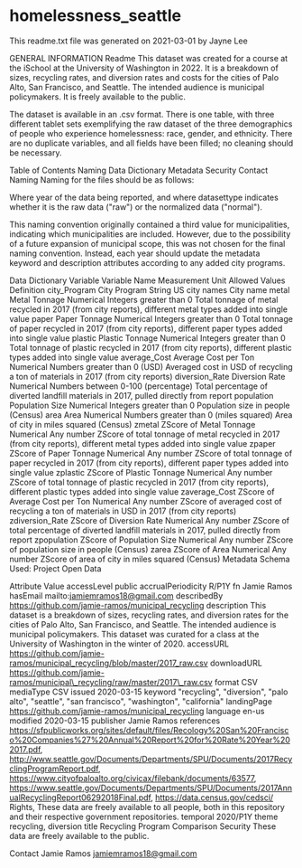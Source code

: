 # homelessness_seattle
This readme.txt file was generated on 2021-03-01 by Jayne Lee


GENERAL INFORMATION
Readme
This dataset was created for a course at the iSchool at the University of Washington in 2022. It is a breakdown of sizes, recycling rates, and diversion rates and costs for the cities of Palo Alto, San Francisco, and Seattle. The intended audience is municipal policymakers. It is freely available to the public.

The dataset is available in an .csv format. There is one table, with three different tablet sets exemplifying the raw dataset of the three demographics of people who experience homelessness: race, gender, and ethnicity. There are no duplicate variables, and all fields have been filled; no cleaning should be necessary.

Table of Contents
Naming
Data Dictionary
Metadata
Security
Contact
Naming
Naming for the files should be as follows:

Where year of the data being reported, and where datasettype indicates whether it is the raw data ("raw") or the normalized data ("normal").

This naming convention originally contained a third value for municipalities, indicating which municipalities are included. However, due to the possibility of a future expansion of municipal scope, this was not chosen for the final naming convention. Instead, each year should update the metadata keyword and description attributes according to any added city programs.

Data Dictionary
Variable	Variable Name	Measurement Unit	Allowed Values	Definition
city_Program	City Program	String	US city names	City name
metal	Metal Tonnage	Numerical	Integers greater than 0	Total tonnage of metal recycled in 2017 (from city reports), different metal types added into single value
paper	Paper Tonnage	Numerical	Integers greater than 0	Total tonnage of paper recycled in 2017 (from city reports), different paper types added into single value
plastic	Plastic Tonnage	Numerical	Integers greater than 0	Total tonnage of plastic recycled in 2017 (from city reports), different plastic types added into single value
average_Cost	Average Cost per Ton	Numerical	Numbers greater than 0 (USD)	Averaged cost in USD of recycling a ton of materials in 2017 (from city reports)
diversion_Rate	Diversion Rate	Numerical	Numbers between 0-100 (percentage)	Total percentage of diverted landfill materials in 2017, pulled directly from report
population	Population Size	Numerical	Integers greater than 0	Population size in people (Census)
area	Area	Numerical	Numbers greater than 0 (miles squared)	Area of city in miles squared (Census)
zmetal	ZScore of Metal Tonnage	Numerical	Any number	ZScore of total tonnage of metal recycled in 2017 (from city reports), different metal types added into single value
zpaper	ZScore of Paper Tonnage	Numerical	Any number	ZScore of total tonnage of paper recycled in 2017 (from city reports), different paper types added into single value
zplastic	ZScore of Plastic Tonnage	Numerical	Any number	ZScore of total tonnage of plastic recycled in 2017 (from city reports), different plastic types added into single value
zaverage_Cost	ZScore of Average Cost per Ton	Numerical	Any number	ZScore of averaged cost of recycling a ton of materials in USD in 2017 (from city reports)
zdiversion_Rate	ZScore of Diversion Rate	Numerical	Any number	ZScore of total percentage of diverted landfill materials in 2017, pulled directly from report
zpopulation	ZScore of Population Size	Numerical	Any number	ZScore of population size in people (Census)
zarea	ZScore of Area	Numerical	Any number	ZScore of area of city in miles squared (Census)
Metadata
Schema Used: Project Open Data

Attribute	Value
accessLevel	public
accrualPeriodicity	R/P1Y
fn	Jamie Ramos
hasEmail	mailto:jamiemramos18@gmail.com
describedBy	https://github.com/jamie-ramos/municipal_recycling
description	This dataset is a breakdown of sizes, recycling rates, and diversion rates for the cities of Palo Alto, San Francisco, and Seattle. The intended audience is municipal policymakers. This dataset was curated for a class at the University of Washington in the winter of 2020.
accessURL	https://github.com/jamie-ramos/municipal_recycling/blob/master/2017_raw.csv
downloadURL	https://github.com/jamie-ramos/municipal\_recycling/raw/master/2017\_raw.csv
format	CSV
mediaType	CSV
issued	2020-03-15
keyword	"recycling", "diversion", "palo alto", "seattle", "san francisco", "washington", "california"
landingPage	https://github.com/jamie-ramos/municipal_recycling
language	en-us
modified	2020-03-15
publisher	Jamie Ramos
references	https://sfpublicworks.org/sites/default/files/Recology%20San%20Francisco%20Companies%27%20Annual%20Report%20for%20Rate%20Year%202017.pdf, http://www.seattle.gov/Documents/Departments/SPU/Documents/2017RecyclingProgramReport.pdf, https://www.cityofpaloalto.org/civicax/filebank/documents/63577, https://www.seattle.gov/Documents/Departments/SPU/Documents/2017AnnualRecyclingReport06292018Final.pdf, https://data.census.gov/cedsci/
Rights,	These data are freely available to all people, both in this repository and their respective government repositories.
temporal	2020/P1Y
theme	recycling, diversion
title	Recycling Program Comparison
Security
These data are freely available to the public.

Contact
Jamie Ramos jamiemramos18@gmail.com
